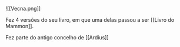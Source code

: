 ![[Vecna.png]]

Fez 4 versões do seu livro, em que uma delas passou a ser  [[Livro do Mammon]].

Fez parte do antigo concelho de [[Ardius]]